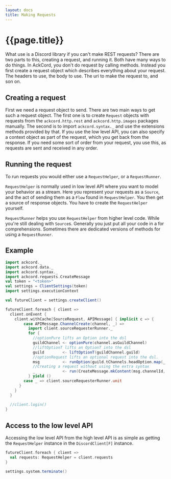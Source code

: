```yaml
---
layout: docs
title: Making Requests
---
```


# {{page.title}}
What use is a Discord library if you can't make REST requests? There are two parts to this, creating a request, and running it. Both have many ways to do things. In AckCord, you don't do request by calling methods. Instead you first create a request object which describes everything about your request. The headers to use, the body to use. The uri to make the request to, and son on.

## Creating a request
First we need a request object to send. There are two main ways to get such a request object. The first one is to create `Request` objects with requests from the `ackcord.http.rest` and `ackcord.http.images` packages manually. The second is to import `ackcord.syntax._` and use the extensions methods provided by that. If you use the low level API, you can also specify a context object as part of the request, which you get back from the response. If you need some sort of order from your request, you use this, as requests are sent and received in any order.

## Running the request
To run requests you would either use a `RequestHelper`, or a `RequestRunner`. 

`RequestHelper` is normally used in low level API where you want to model your behavior as a stream. Here you represent your requests as a `Source`, and the act of sending them as a `Flow` found in `RequestHelper`. You then get a source of response objects. You have to create the `RequestHelper` yourself.

`RequestRunner` helps you use `RequestHelper` from higher level code. While you're still dealing with `Source`s. Generally you just put all your code in a for comprehensions. Sometimes there are dedicated versions of methods for using a `RequestRunner`.

## Example

```scala mdoc:silent
import ackcord._
import ackcord.data._
import ackcord.syntax._
import ackcord.requests.CreateMessage
val token = "<token>"
val settings = ClientSettings(token)
import settings.executionContext

val futureClient = settings.createClient()

futureClient.foreach { client =>
  client.onEvent {
    client.withCache[SourceRequest, APIMessage] { implicit c => {
        case APIMessage.ChannelCreate(channel, _) =>
          import client.sourceRequesterRunner._
          for {
            //optionPure lifts an Option into the dsl
            guildChannel <- optionPure(channel.asGuildChannel)
            //liftOptionT lifts an OptionT into the dsl
            guild        <- liftOptionT(guildChannel.guild)
            //optionRequest lifts an optional request into the dsl.
            msg          <- runOption(guild.tChannels.headOption.map(_.sendMessage(s"${guildChannel.name} was deleted")))
            //Creating a request without using the extra syntax
            _            <- run(CreateMessage.mkContent(msg.channelId, "Another message"))
          } yield ()
        case _ => client.sourceRequesterRunner.unit
      }
    }
  }
  
  //client.login()
}
```

## Access to the low level API
Accessing the low level API from the high level API is as simple as getting the `RequestHelper` instance in the `DiscordClient[F]` instance.
```scala mdoc
futureClient.foreach { client =>
  val requests: RequestHelper = client.requests
}
```

```scala mdoc:invisible
settings.system.terminate()
```